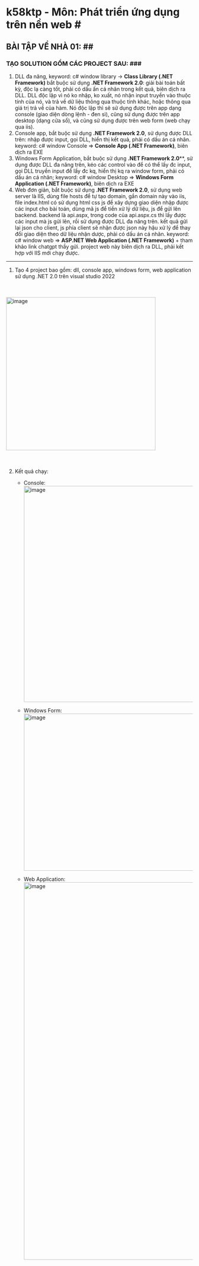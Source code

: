 # k58ktp - Môn: Phát triển ứng dụng trên nền web #<br>

## BÀI TẬP VỀ NHÀ 01: ##<br>

### TẠO SOLUTION GỒM CÁC PROJECT SAU: ###<br>
1. DLL đa năng, keyword: c# window library -> **Class Library (.NET Framework)** bắt buộc sử dụng **.NET Framework 2.0**: giải bài toán bất kỳ, độc lạ càng tốt, phải có dấu ấn cá nhân trong kết quả, biên dịch ra DLL. DLL độc lập vì nó ko nhập, ko xuất, nó nhận input truyền vào thuộc tính của nó, và trả về dữ liệu thông qua thuộc tính khác, hoặc thông qua giá trị trả về của hàm. Nó độc lập thì sẽ sử dụng được trên app dạng console (giao diện dòng lệnh - đen sì), cũng sử dụng được trên app desktop (dạng cửa sổ), và cũng sử dụng được trên web form (web chạy qua iis).<br>
2. Console app, bắt buộc sử dụng **.NET Framework 2.0**, sử dụng được DLL trên: nhập được input, gọi DLL, hiển thị kết quả, phải có dấu án cá nhân. keyword: c# window Console => **Console App (.NET Framework)**, biên dịch ra EXE<br>
3. Windows Form Application, bắt buộc sử dụng **.NET Framework 2.0****, sử dụng được DLL đa năng trên, kéo các control vào để có thể lấy đc input, gọi DLL truyền input để lấy đc kq, hiển thị kq ra window form, phải có dấu án cá nhân; keyword: c# window Desktop => **Windows Form Application (.NET Framework)**, biên dịch ra EXE<br>
4. Web đơn giản, bắt buộc sử dụng **.NET Framework 2.0**, sử dụng web server là IIS, dùng file hosts để tự tạo domain, gắn domain này vào iis, file index.html có sử dụng html css js để xây dựng giao diện nhập được các input cho bài toán, dùng mã js để tiền xử lý dữ liệu, js để gửi lên backend. backend là api.aspx, trong code của api.aspx.cs thì lấy được các input mà js gửi lên, rồi sử dụng được DLL đa năng trên. kết quả gửi lại json cho client, js phía client sẽ nhận được json này hậu xử lý để thay đổi giao diện theo dữ liệu nhận dược, phải có dấu án cá nhân. keyword: c# window web => **ASP.NET Web Application (.NET Framework)** + tham khảo link chatgpt thầy gửi. project web này biên dịch ra DLL, phải kết hợp với IIS mới chạy được.<br>

--------------------------------------------------------------------------------------------------------------------------

1. Tạo 4 project bao gồm: dll, console app, windows form, web application sử dụng .NET 2.0 trên visual studio 2022<br><br><br>

  <img width="403" height="413" alt="image" src="https://github.com/user-attachments/assets/049b6554-9711-4575-aba2-2455cc06a682" /><br><br><br>

2. Kết quả chạy:<br>
   
   - Console:<br>
      <img width="1238" height="583" alt="image" src="https://github.com/user-attachments/assets/7f479d80-0866-4199-87e5-93d243d5f8c1" /><br>

   - Windows Form:<br>
     <img width="506" height="424" alt="image" src="https://github.com/user-attachments/assets/3a0263bc-d8f5-4f40-9116-7ef146cf0e38" /><br>

   - Web Application:<br>
     <img width="1764" height="1018" alt="image" src="https://github.com/user-attachments/assets/d581363a-996d-4ec8-aa4e-d3973ce54f1b" /><br>



     
